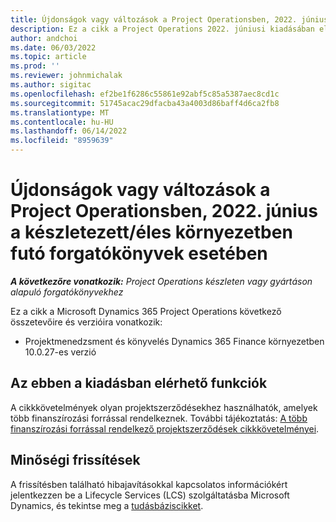```yaml
---
title: Újdonságok vagy változások a Project Operationsben, 2022. június a készletezett/éles környezetben futó forgatókönyvek esetében
description: Ez a cikk a Project Operations 2022. júniusi kiadásában elérhető minőségi frissítésekről nyújt tájékoztatást a készletezett/éles környezetben üzembe helyezett forgatókönyvekhez.
author: andchoi
ms.date: 06/03/2022
ms.topic: article
ms.prod: ''
ms.reviewer: johnmichalak
ms.author: sigitac
ms.openlocfilehash: ef2be1f6286c55861e92abf5c85a5387aec8cd1c
ms.sourcegitcommit: 51745acac29dfacba43a4003d86baff4d6ca2fb8
ms.translationtype: MT
ms.contentlocale: hu-HU
ms.lasthandoff: 06/14/2022
ms.locfileid: "8959639"
---
```

# <a name="whats-new-or-changed-in-project-operations-june-2022-for-stockedproduction-based-scenarios"></a>Újdonságok vagy változások a Project Operationsben, 2022. június a készletezett/éles környezetben futó forgatókönyvek esetében

_**A következőre vonatkozik:** Project Operations készleten vagy gyártáson alapuló forgatókönyvekhez_

Ez a cikk a Microsoft Dynamics 365 Project Operations következő összetevőire és verzióira vonatkozik:

- Projektmenedzsment és könyvelés Dynamics 365 Finance környezetben 10.0.27-es verzió

## <a name="features-included-in-this-release"></a>Az ebben a kiadásban elérhető funkciók

A cikkkövetelmények olyan projektszerződésekhez használhatók, amelyek több finanszírozási forrással rendelkeznek. További tájékoztatás: [A több finanszírozási forrással rendelkező projektszerződések cikkkövetelményei](/multiple-funding-sources-item-req.md).

## <a name="quality-updates"></a>Minőségi frissítések

A frissítésben található hibajavításokkal kapcsolatos információkért jelentkezzen be a Lifecycle Services (LCS) szolgáltatásba Microsoft Dynamics, és tekintse meg a [tudásbáziscikket](https://fix.lcs.dynamics.com/Issue/Details?bugId=673271).

